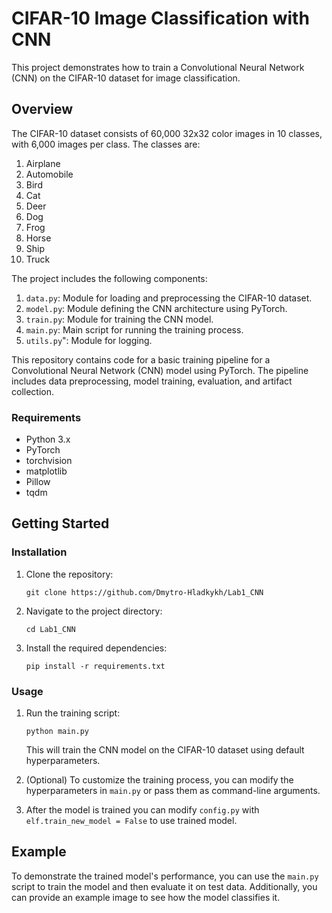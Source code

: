 # CIFAR-10 Image Classification with CNN

This project demonstrates how to train a Convolutional Neural Network (CNN) on the CIFAR-10 dataset for image classification.

## Overview

The CIFAR-10 dataset consists of 60,000 32x32 color images in 10 classes, with 6,000 images per class. The classes are:

1. Airplane
2. Automobile
3. Bird
4. Cat
5. Deer
6. Dog
7. Frog
8. Horse
9. Ship
10. Truck

The project includes the following components:

1. `data.py`: Module for loading and preprocessing the CIFAR-10 dataset.
2. `model.py`: Module defining the CNN architecture using PyTorch.
3. `train.py`: Module for training the CNN model.
4. `main.py`: Main script for running the training process.
5. `utils.py`": Module for logging.

This repository contains code for a basic training pipeline for a Convolutional Neural Network (CNN) model using PyTorch. The pipeline includes data preprocessing, model training, evaluation, and artifact collection.

### Requirements

- Python 3.x
- PyTorch
- torchvision
- matplotlib
- Pillow
- tqdm


## Getting Started

### Installation

1. Clone the repository:

    ```
    git clone https://github.com/Dmytro-Hladkykh/Lab1_CNN
    ```

2. Navigate to the project directory:

    ```
    cd Lab1_CNN
    ```

3. Install the required dependencies:

    ```
    pip install -r requirements.txt
    ```

### Usage

1. Run the training script:

    ```
    python main.py
    ```

    This will train the CNN model on the CIFAR-10 dataset using default hyperparameters.

2. (Optional) To customize the training process, you can modify the hyperparameters in `main.py` or pass them as command-line arguments.

3. After the model is trained you can modify `config.py` with `elf.train_new_model = False` to use trained model.

## Example

To demonstrate the trained model's performance, you can use the `main.py` script to train the model and then evaluate it on test data. Additionally, you can provide an example image to see how the model classifies it.


